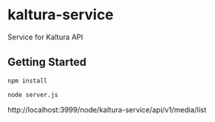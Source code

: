 # kaltura-service
Service for Kaltura API

## Getting Started

```npm install```

```node server.js```

http://localhost:3999/node/kaltura-service/api/v1/media/list
